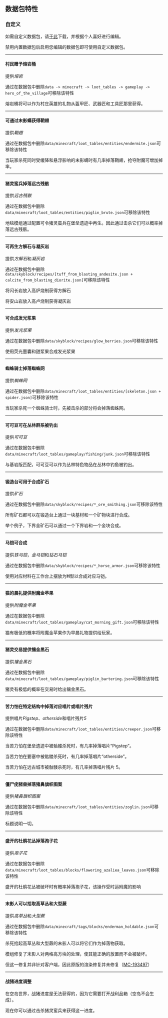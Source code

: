 ## 数据包特性

### 自定义

如需自定义数据包，请[于此](https://download-directory.github.io/?url=https%3A%2F%2Fgithub.com%2Fjsorrell%2Fskyblock%2Ftree%2FHEAD%2Fdatapack)下载，并根据个人喜好进行编辑。

禁用内置数据包后启用您编辑的数据包即可使用自定义数据包。

---

#### 村民赠予熔岩桶 ####

提供*熔岩*

通过在数据包中删除```data -> minecraft -> loot_tables -> gameplay -> hero_of_the_village```可移除该特性

熔岩桶将可以作为村庄英雄的礼物从盔甲匠、武器匠和工具匠那里获得。

---

#### 可通过末影螨获得鞘翅 ####

提供*鞘翅*

通过在数据包中删除```data/minecraft/loot_tables/entities/endermite.json```可移除该特性

当玩家杀死同时受缓降和悬浮影响的末影螨时有几率掉落鞘翅，抢夺附魔可增加掉率。

---

#### 猪灵蛮兵掉落远古残骸 ####

提供*远古残骸*

通过在数据包中删除```data/minecraft/loot_tables/entities/piglin_brute.json```可移除该特性

地毯模组通过配置可令猪灵蛮兵在堡垒遗迹中再生。因此通过击杀它们可以概率掉落远古残骸。

---

#### 可再生方解石与凝灰岩 ####

提供*方解石*和*凝灰岩*

通过在数据包中删除```data/skyblock/recipes/[tuff_from_blasting_andesite.json + calcite_from_blasting_diorite.json]```可移除该特性

将闪长岩放入高炉烧制获得方解石

将安山岩放入高卢烧制获得凝灰岩

---

#### 可合成发光浆果 ####

提供*发光浆果*

通过在数据包中删除```data/skyblock/recipes/glow_berries.json```可移除该特性

使用荧光墨囊和甜浆果合成发光浆果

---

#### 蜘蛛骑士掉落蜘蛛网 ####

提供*蜘蛛网*

通过在数据包中删除```data/minecraft/loot_tables/entities/[skeleton.json + spider.json]```可移除该特性

当玩家杀死一个蜘蛛骑士时，先被击杀的部分将会掉落蜘蛛网。

---

#### 可可豆可在丛林群系被钓出 ####

提供*可可豆*

通过在数据包中删除```data/minecraft/loot_tables/gameplay/fishing/junk.json```可移除该特性

与基岩版匹配，可可豆可以作为丛林特色物品在丛林中钓鱼被钓出。

---

#### 锻造台可用于合成矿石 ####

提供*矿石*

通过在数据包中删除```data/skyblock/recipes/*_ore_smithing.json```可移除该特性

所有矿石都可以在锻造台上通过一块基材和一个矿物块进行合成。

举个例子，下界金矿石可以通过一个下界岩和一个金块合成。

---

#### 马铠可合成 ####

提供*铁马铠*，*金马铠*和*钻石马铠*

通过在数据包中删除```data/skyblock/recipes/*_horse_armor.json```可移除该特性

使用对应材料在工作台上摆放为**H**型以合成对应马铠。

---

#### 猫的晨礼提供附魔金苹果 ####

提供*附魔金苹果*

通过在数据包中删除```data/minecraft/loot_tables/gameplay/cat_morning_gift.json```可移除该特性

猫有极低的概率将附魔金苹果作为早晨礼物提供给玩家。

---

#### 猪灵交易提供镶金黑石 ####

提供*镶金黑石*

通过在数据包中删除```data/minecraft/loot_tables/gameplay/piglin_bartering.json```可移除该特性

猪灵有极低的概率在交易时给出镶金黑石。

---

#### 苦力怕在特定结构中掉落对应唱片或唱片残片 ####

提供唱片*Pigstep*、*otherside*和唱片残片*5*

通过在数据包中删除```data/minecraft/loot_tables/entities/creeper.json```可移除该特性

当苦力怕在堡垒遗迹中被骷髅杀死时，有几率掉落唱片“Pigstep”。

当苦力怕在要塞中被骷髅杀死时，有几率掉落唱片“otherside”。

当苦力怕在远古城市被骷髅杀死时，有几率掉落唱片残片 5。

---

#### 僵尸疣猪兽掉落猪鼻旗帜图案 ####

提供*猪鼻旗帜图案*

通过在数据包中删除```data/minecraft/loot_tables/entities/zoglin.json```可移除该特性

标题说明一切。

---

#### 盛开的杜鹃花丛掉落孢子花 ####

提供*孢子花*

通过在数据包中删除```data/minecraft/loot_tables/blocks/flowering_azaliea_leaves.json```可移除该特性

盛开的杜鹃花丛被破坏时有概率掉落孢子花，该操作受时运附魔的影响

---

#### 末影人可以拾取高草丛和大型蕨 ####

提供*高草丛*和*大型蕨*

通过在数据包中删除```data/minecraft/tags/blocks/enderman_holdable.json```可移除该特性

杀死拾起高草丛和大型蕨的末影人可以将它们作为掉落物获取。

模组修复了末影人对两格高方块的处理，使其能正确的放置而不会被破坏。

但这一修复并非针对客户端，因此原版的渲染修复并未修复（[MC-193497](https://bugs.mojang.com/browse/MC-193497)）

---

#### 战猪进度调整 ####

在空岛世界，战猪进度是无法获得的，因为它需要打开战利品箱（空岛不会生成）。

现在你可以通过击杀猪灵蛮兵来获得这一进度。
